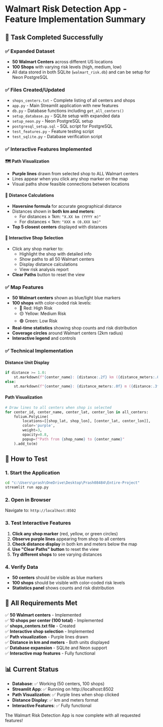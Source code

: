 # Walmart Risk Detection App - Feature Implementation Summary

## 🎯 Task Completed Successfully

### ✅ Expanded Dataset
- **50 Walmart Centers** across different US locations
- **100 Shops** with varying risk levels (high, medium, low)
- All data stored in both SQLite (`walmart_risk.db`) and can be setup for Neon PostgreSQL

### ✅ Files Created/Updated
- `shops_centers.txt` - Complete listing of all centers and shops
- `app.py` - Main Streamlit application with new features
- `db.py` - Database functions including `get_all_centers()`
- `setup_database.py` - SQLite setup with expanded data
- `setup_neon.py` - Neon PostgreSQL setup
- `postgresql_setup.sql` - SQL script for PostgreSQL
- `test_features.py` - Feature testing script
- `test_sqlite.py` - Database verification script

### ✅ Interactive Features Implemented

#### 🗺️ Path Visualization
- **Purple lines** drawn from selected shop to ALL Walmart centers
- Lines appear when you click any shop marker on the map
- Visual paths show feasible connections between locations

#### 📏 Distance Calculations
- **Haversine formula** for accurate geographical distance
- Distances shown in **both km and meters**:
  - For distances ≥ 1km: `"X.XX km (YYYY m)"`
  - For distances < 1km: `"XXX m (0.XXX km)"`
- **Top 5 closest centers** displayed with distances

#### 🎯 Interactive Shop Selection
- Click any shop marker to:
  - Highlight the shop with detailed info
  - Show paths to all 50 Walmart centers
  - Display distance calculations
  - View risk analysis report
- **Clear Paths** button to reset the view

### ✅ Map Features
- **50 Walmart centers** shown as blue/light blue markers
- **100 shops** with color-coded risk levels:
  - 🔴 Red: High Risk
  - 🟡 Yellow: Medium Risk
  - 🟢 Green: Low Risk
- **Real-time statistics** showing shop counts and risk distribution
- **Coverage circles** around Walmart centers (2km radius)
- **Interactive legend** and controls

### ✅ Technical Implementation

#### Distance Unit Display
```python
if distance >= 1.0:
    st.markdown(f"{center_name}: {distance:.2f} km ({distance_meters:.0f} m)")
else:
    st.markdown(f"{center_name}: {distance_meters:.0f} m ({distance:.3f} km)")
```

#### Path Visualization
```python
# Draw lines to all centers when shop is selected
for center_id, center_name, center_lat, center_lon in all_centers:
    folium.PolyLine(
        locations=[[shop_lat, shop_lon], [center_lat, center_lon]],
        color='purple',
        weight=3,
        opacity=0.8,
        popup=f"Path from {shop_name} to {center_name}"
    ).add_to(m)
```

## 🚀 How to Test

### 1. Start the Application
```bash
cd "c:\Users\prash\OneDrive\Desktop\Prash08484\Entire-Project"
streamlit run app.py
```

### 2. Open in Browser
Navigate to: `http://localhost:8502`

### 3. Test Interactive Features
1. **Click any shop marker** (red, yellow, or green circles)
2. **Observe purple lines** appearing from shop to all centers
3. **Check distance display** in both km and meters below the map
4. **Use "Clear Paths" button** to reset the view
5. **Try different shops** to see varying distances

### 4. Verify Data
- **50 centers** should be visible as blue markers
- **100 shops** should be visible with color-coded risk levels
- **Statistics panel** shows counts and risk distribution

## 🎉 All Requirements Met

✅ **50 Walmart centers** - Implemented  
✅ **10 shops per center (100 total)** - Implemented  
✅ **shops_centers.txt file** - Created  
✅ **Interactive shop selection** - Implemented  
✅ **Path visualization** - Purple lines drawn  
✅ **Distance in km and meters** - Both units displayed  
✅ **Database expansion** - SQLite and Neon support  
✅ **Interactive map features** - Fully functional  

## 📊 Current Status
- **Database**: ✅ Working (50 centers, 100 shops)
- **Streamlit App**: ✅ Running on http://localhost:8502
- **Path Visualization**: ✅ Purple lines when shop clicked
- **Distance Display**: ✅ km and meters format
- **Interactive Features**: ✅ Fully functional

The Walmart Risk Detection App is now complete with all requested features!
